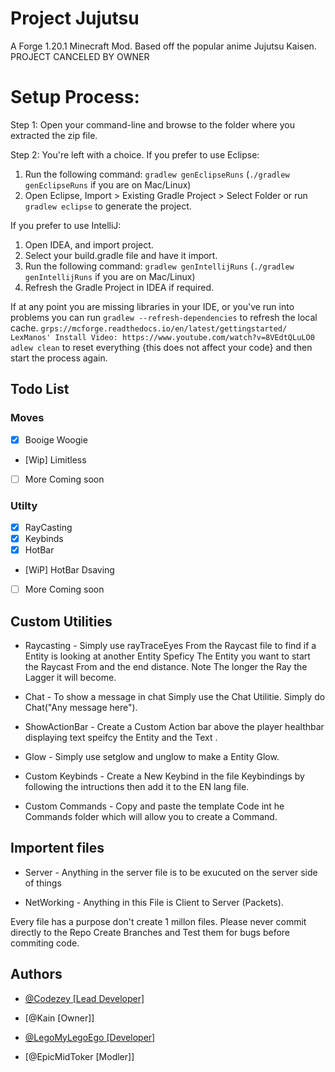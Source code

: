 # Project Jujutsu 

A Forge 1.20.1 Minecraft Mod. Based off the popular anime Jujutsu Kaisen.  PROJECT CANCELED BY OWNER



Setup Process:
==============================

Step 1: Open your command-line and browse to the folder where you extracted the zip file.

Step 2: You're left with a choice.
If you prefer to use Eclipse:
1. Run the following command: `gradlew genEclipseRuns` (`./gradlew genEclipseRuns` if you are on Mac/Linux)
2. Open Eclipse, Import > Existing Gradle Project > Select Folder 
   or run `gradlew eclipse` to generate the project.

If you prefer to use IntelliJ:
1. Open IDEA, and import project.
2. Select your build.gradle file and have it import.
3. Run the following command: `gradlew genIntellijRuns` (`./gradlew genIntellijRuns` if you are on Mac/Linux)
4. Refresh the Gradle Project in IDEA if required.

If at any point you are missing libraries in your IDE, or you've run into problems you can 
run `gradlew --refresh-dependencies` to refresh the local cache. `grps://mcforge.readthedocs.io/en/latest/gettingstarted/
                                                                    LexManos' Install Video: https://www.youtube.com/watch?v=8VEdtQLuLO0  adlew clean` to reset everything
{this does not affect your code} and then start the process again.




## Todo List 

 ### Moves 
- [x] Booige Woogie 
- [Wip] Limitless
- [ ] More Coming soon

### Utilty 
- [x] RayCasting
- [X] Keybinds
- [X] HotBar 
- [WiP] HotBar Dsaving
- [ ] More Coming soon
### 




## Custom Utilities 

- Raycasting - Simply use rayTraceEyes From the Raycast file to find if a Entity is looking at another Entity Speficy The Entity you want to start the Raycast From and the end distance. Note The longer the Ray the Lagger it will become. 

- Chat - To show a message in chat Simply use the Chat Utilitie. Simply do Chat("Any message here").

- ShowActionBar - Create a Custom Action bar above the player healthbar displaying text speifcy the Entity and the Text .

- Glow - Simply use setglow and unglow to make a Entity Glow. 

- Custom Keybinds - Create a New Keybind in the file Keybindings by following the intructions then add it to the EN lang file. 

- Custom Commands - Copy and paste the template Code int he Commands folder which will allow you to create a Command. 

## Importent files 

- Server - Anything in the server file is to be exucuted on the server side of things 

- NetWorking - Anything in this File is Client to Server (Packets). 

Every file has a purpose don't create 1 millon files. Please never commit directly to the Repo Create Branches and Test them for bugs before commiting code. 

## Authors

- [@Codezey [Lead Developer]](https://www.github.com/c0dezey)

- [@Kain [Owner]]

- [@LegoMyLegoEgo [Developer]](https://www.github.com/GoodTimeWithMatt)

- [@EpicMidToker [Modler]]
